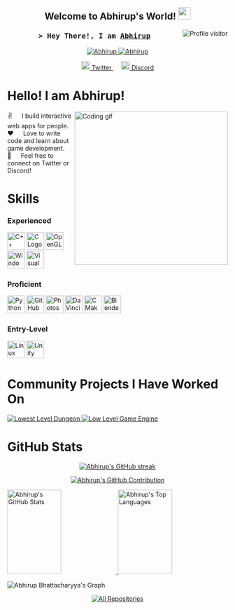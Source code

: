 <h2 align="center">
  Welcome to Abhirup's World!
  <img src="https://media.giphy.com/media/hvRJCLFzcasrR4ia7z/giphy.gif" width="28">
</h2>

<a href="https://komarev.com/ghpvc/?username=Abhirup27">
  <img align="right" src="https://komarev.com/ghpvc/?username=Abhirup27&label=Visitors&color=0e75b6&style=flat" alt="Profile visitor" />
</a>

<h3 align="center">
  <samp>&gt; Hey There!, I am <b><a target="_blank" href="">Abhirup</a></b></samp>
</h3>

<p align="center">
 <a href="https://Abhirup.com" target="blank">
  <img src="https://img.shields.io/badge/Website-DC143C?style=for-the-badge&logo=medium&logoColor=white" alt="Abhirup" />
 </a>
 <a href="https://www.linkedin.com/in/abhirup-bhattacharyya-3738b41a7/" target="_blank">
  <img src="https://img.shields.io/badge/LinkedIn-0077B5?style=for-the-badge&logo=linkedin&logoColor=white" alt="Abhirup"/>
 </a>
</p>

<p align="center">
  <a href="https://x.com/_Abhiroop_" target="_blank">
    <img src="https://cdn.jsdelivr.net/npm/simple-icons@v7/icons/twitter.svg" alt="Twitter Logo" width="20" height="20"/> Twitter
  </a>
  &emsp;
  <a href="https://discordapp.com/users/429699609997213736" target="_blank">
    <img src="https://cdn.jsdelivr.net/npm/simple-icons@v7/icons/discord.svg" alt="Discord Logo" width="20" height="20"/> Discord
  </a>
</p>

# Hello! I am Abhirup!

<img align="right" width="350" src="/assets/programmer.gif" alt="Coding gif" />

✌️ &emsp; I build interactive web apps for people. <br/>
❤️ &emsp; Love to write code and learn about game development. <br/>
📧 &emsp; Feel free to connect on Twitter or Discord! <br/>

# Skills

### Experienced
<p align="left">
  <img src="https://cdn.jsdelivr.net/npm/simple-icons@v7/icons/cplusplus.svg" alt="C++ Logo" width="40" height="40"/>
  <img src="https://cdn.jsdelivr.net/npm/simple-icons@v7/icons/c.svg" alt="C Logo" width="40" height="40"/>
  <img src="https://cdn.jsdelivr.net/npm/simple-icons@v7/icons/opengl.svg" alt="OpenGL Logo" width="40" height="40"/>
  <img src="https://cdn.jsdelivr.net/npm/simple-icons@v7/icons/microsoftwindows.svg" alt="Windows Logo" width="40" height="40"/>
  <img src="https://cdn.jsdelivr.net/npm/simple-icons@v7/icons/visualstudio.svg" alt="Visual Studio Logo" width="40" height="40"/>
</p>

### Proficient
<p align="left">
  <img src="https://cdn.jsdelivr.net/npm/simple-icons@v7/icons/python.svg" alt="Python Logo" width="40" height="40"/>
  <img src="https://cdn.jsdelivr.net/npm/simple-icons@v7/icons/github.svg" alt="GitHub Logo" width="40" height="40"/>
  <img src="https://cdn.jsdelivr.net/npm/simple-icons@v7/icons/adobephotoshop.svg" alt="Photoshop Logo" width="40" height="40"/>
  <img src="https://cdn.jsdelivr.net/npm/simple-icons@v7/icons/davinciresolve.svg" alt="DaVinci Resolve Logo" width="40" height="40"/>
  <img src="https://cdn.jsdelivr.net/npm/simple-icons@v7/icons/cmake.svg" alt="CMake Logo" width="40" height="40"/>
  <img src="https://cdn.jsdelivr.net/npm/simple-icons@v7/icons/blender.svg" alt="Blender Logo" width="40" height="40"/>
</p>

### Entry-Level
<p align="left">
  <img src="https://cdn.jsdelivr.net/npm/simple-icons@v7/icons/linux.svg" alt="Linux Logo" width="40" height="40"/>
  <img src="https://cdn.jsdelivr.net/npm/simple-icons@v7/icons/unity.svg" alt="Unity Logo" width="40" height="40"/>
</p>

# Community Projects I Have Worked On
<p align="left">
  <a href="https://github.com/meemknight/lowestleveldungeon">
    <img src="https://github-readme-stats.vercel.app/api/pin/?username=meemknight&repo=lowestleveldungeon&border_color=7F3FBF&bg_color=0D1117&title_color=C9D1D9&text_color=8B949E&icon_color=7F3FBF" alt="Lowest Level Dungeon"/>
  </a>
  <a href="https://github.com/meemknight/LowLevelGameEngine">
    <img src="https://github-readme-stats.vercel.app/api/pin/?username=meemknight&repo=LowLevelGameEngine&border_color=7F3FBF&bg_color=0D1117&title_color=C9D1D9&text_color=8B949E&icon_color=7F3FBF" alt="Low Level Game Engine"/>
  </a>
</p>

# GitHub Stats

<p align="center">
  <a href="https://github.com/Abhirup27">
    <img src="https://github-readme-streak-stats.herokuapp.com/?user=Abhirup27&theme=radical&border=7F3FBF&background=0D1117" alt="Abhirup's GitHub streak"/>
  </a>
</p>

<p align="center">
  <a href="https://github.com/Abhirup27">
    <img src="https://github-profile-summary-cards.vercel.app/api/cards/profile-details?username=Abhirup27&theme=radical" alt="Abhirup's GitHub Contribution"/>
  </a>
</p>

<a> 
    <a href="https://github.com/Abhirup27">
      <img alt="Abhirup's GitHub Stats" src="https://denvercoder1-github-readme-stats.vercel.app/api?username=Abhirup27&show_icons=true&count_private=true&theme=react&border_color=7F3FBF&bg_color=0D1117&title_color=F85D7F&icon_color=F8D866" height="192px" width="49.5%"/>
    </a>
    <a href="https://github.com/Abhirup27">
      <img alt="Abhirup's Top Languages" src="https://denvercoder1-github-readme-stats.vercel.app/api/top-langs/?username=Abhirup27&langs_count=8&layout=compact&theme=react&border_color=7F3FBF&bg_color=0D1117&title_color=F85D7F&icon_color=F8D866" height="192px" width="49.5%"/>
    </a>
    <br/>
</a>

![Abhirup Bhattacharyya's Graph](https://github-readme-activity-graph.vercel.app/graph?username=Abhirup27&custom_title=Abhirup%20Bhattacharyya's%20GitHub%20Activity%20Graph&bg_color=0D1117&color=7F3FBF&line=7F3FBF&point=7F3FBF&area_color=FFFFFF&title_color=FFFFFF&area=true)

<p align="center">
  <a href="https://github.com/Abhirup27?tab=repositories" target="_blank">
    <img alt="All Repositories" title="All Repositories" src="https://img.shields.io/badge/-All%20Repos-2962FF?style=for-the-badge&logo=koding&logoColor=white"/>
  </a>
</p>
